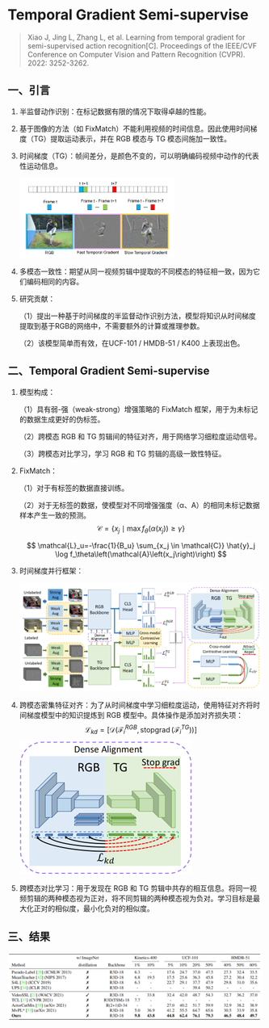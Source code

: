 # Temporal Gradient Semi-supervise

> Xiao J, Jing L, Zhang L, et al. Learning from temporal gradient for semi-supervised action recognition[C]. Proceedings of the IEEE/CVF Conference on Computer Vision and Pattern Recognition (CVPR). 2022: 3252-3262.

## 一、引言

1. 半监督动作识别：在标记数据有限的情况下取得卓越的性能。

2. 基于图像的方法（如 FixMatch）不能利用视频的时间信息。因此使用时间梯度（TG）提取运动表示，并在 RGB 模态与 TG 模态间施加一致性。

3. 时间梯度（TG）：帧间差分，是颜色不变的，可以明确编码视频中动作的代表性运动信息。

   <img src="images/151.png" alt="151" style="zoom:30%;" />

4. 多模态一致性：期望从同一视频剪辑中提取的不同模态的特征相一致，因为它们编码相同的内容。

5. 研究贡献：

   （1）提出一种基于时间梯度的半监督动作识别方法，模型将知识从时间梯度提取到基于RGB的网络中，不需要额外的计算或推理参数。

   （2）该模型简单而有效，在UCF-101 / HMDB-51 / K400 上表现出色。

## 二、Temporal Gradient Semi-supervise

1. 模型构成：

   （1）具有弱-强（weak-strong）增强策略的 FixMatch 框架，用于为未标记的数据生成更好的伪标签。

   （2）跨模态 RGB 和 TG 剪辑间的特征对齐，用于网络学习细粒度运动信号。

   （3）跨模态对比学习，学习 RGB 和 TG 剪辑的高级一致性特征。

2. FixMatch：

   （1）对于有标签的数据直接训练。

   （2）对于无标签的数据，使模型对不同增强强度（α、Α）的相同未标记数据样本产生一致的预测。
   $$
   \mathcal{C}=\left\{x_j \mid \max f_\theta\left(\alpha\left(x_j\right)\right) \geq \gamma\right\}
   $$

   $$
   \mathcal{L}_u=-\frac{1}{B_u} \sum_{x_j \in \mathcal{C}} \hat{y}_j \log f_\theta\left(\mathcal{A}\left(x_j\right)\right)
   $$

3. 时间梯度并行框架：

   <img src="images/152.png" alt="152" style="zoom:50%;" />

4. 跨模态密集特征对齐：为了从时间梯度中学习细粒度运动，使用特征对齐将时间梯度模型中的知识提炼到 RGB 模型中。具体操作是添加对齐损失项：
   $$
   \mathcal{L}_{k d}=\left[\mathcal{D}\left(\mathcal{F}_i^{R G B}, \operatorname{stopgrad}\left(\mathcal{F}_i^{T G}\right)\right)\right]
   $$
   <img src="images/153.png" alt="153" style="zoom:50%;" />

5. 跨模态对比学习：用于发现在 RGB 和 TG 剪辑中共存的相互信息。将同一视频剪辑的两种模态视为正对，将不同剪辑的两种模态视为负对。学习目标是最大化正对的相似度，最小化负对的相似度。

## 三、结果

![154](images/154.png)
